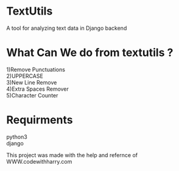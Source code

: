 # TextUtils
A tool for analyzing text data in Django backend

<h1>What Can We do from textutils ?</h1>
1)Remove Punctuations<br>
2)UPPERCASE<br>
3)New Line Remove<br>
4)Extra Spaces Remover<br>
5)Character Counter

<h1>Requirments</h1>
python3<br>
django<br>

This project was made with the help and refernce of WWW.codewithharry.com
